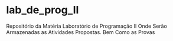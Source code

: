 # lab_de_prog_II
Repositório da Matéria Laboratório de Programação II Onde Serão Armazenadas as Atividades Propostas. Bem Como as Provas 
